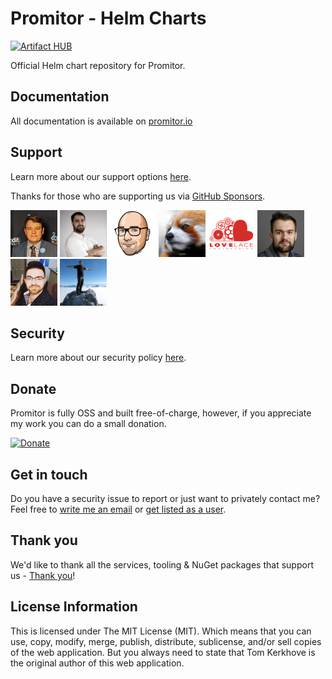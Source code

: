 # Promitor - Helm Charts

[![Artifact HUB](https://img.shields.io/endpoint?url=https://artifacthub.io/badge/repository/promitor)](https://artifacthub.io/packages/search?repo=promitor)

Official Helm chart repository for Promitor.

## Documentation

All documentation is available on [promitor.io](https://promitor.io)

## Support

Learn more about our support options [here](https://github.com/tomkerkhove/promitor/blob/master/SUPPORT.md).

Thanks for those who are supporting us via [GitHub Sponsors](https://github.com/sponsors/tomkerkhove/).

[![Carlo Garcia-Mier](https://raw.githubusercontent.com/tomkerkhove/promitor/master//media/supporters/CarloGarcia.jpg)](https://github.com/CarloGarcia)
[![Jorge Turrado Ferrero](https://raw.githubusercontent.com/tomkerkhove/promitor/master//media/supporters/JorTurFer.jpg)](https://github.com/JorTurFer)
[![Karl Ots](https://raw.githubusercontent.com/tomkerkhove/promitor/master//media/supporters/karlgots.jpg)](https://github.com/karlgots)
[![Loc Mai](https://raw.githubusercontent.com/tomkerkhove/promitor/master//media/supporters/locmai.jpg)](https://github.com/locmai)
[![Lovelace Engineering](https://raw.githubusercontent.com/tomkerkhove/promitor/master//media/supporters/LovelaceEngineering.png)](https://github.com/LovelaceEngineering)
[![Nills Franssens](https://raw.githubusercontent.com/tomkerkhove/promitor/master//media/supporters/nillsf.jpg)](https://github.com/NillsF)
[![Richard Simpson](https://raw.githubusercontent.com/tomkerkhove/promitor/master//media/supporters/RichiCoder1.jpg)](https://github.com/RichiCoder1)
[![Sam Vanhoutte](https://raw.githubusercontent.com/tomkerkhove/promitor/master//media/supporters/samvanhoutte.png)](https://github.com/samvanhoutte)

## Security

Learn more about our security policy [here](https://github.com/tomkerkhove/promitor/security/policy).

## Donate

Promitor is fully OSS and built free-of-charge, however, if you appreciate my work
you can do a small donation.

[![Donate](https://img.shields.io/badge/Donate%20via-GitHub-blue.svg?style=flat-square)](https://github.com/sponsors/promitor)

## Get in touch

Do you have a security issue to report or just want to privately contact me? Feel
free to [write me an email](mailto:kerkhove.tom@gmail.com) or [get listed as a user](https://forms.gle/hjcpaaVFa1A1hZaK6).

## Thank you

We'd like to thank all the services, tooling & NuGet packages that support us -
 [Thank you](https://promitor.io/thank-you)!

## License Information

This is licensed under The MIT License (MIT). Which means that you can use, copy,
modify, merge, publish, distribute, sublicense, and/or sell copies of the web
application. But you always need to state that Tom Kerkhove is the original author
of this web application.
